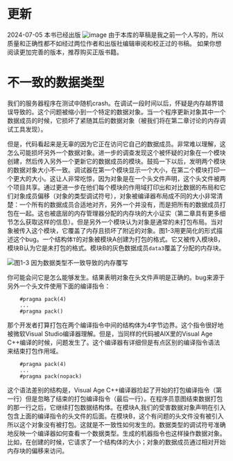 
# 更新
2024-07-05
本书已经出版
![image](https://github.com/Celthi/effective-debugging-zh/assets/5187962/29b04963-5535-432c-b56f-8a2d5dbc2ec6)
由于本库的草稿是我之前一个人写的，所以质量和正确性都不如经过两位作者和出版社编辑审阅和校正过的书稿。
如果你想阅读更加完善的版本，推荐购买正版书籍。

# 不一致的数据类型


我们的服务器程序在测试中随机crash。在调试一段时间以后，怀疑是内存越界错误导致的。这个问题被缩小到一个特定的数据对象。当一个程序更新对象其中一个数据成员的时候，它损坏了紧随其后的数据对象（被我们将在第二章讨论的内存调试工具发现）。

但是，代码看起来是无辜的因为它正在访问它自己的数据成员。非常难以理解，这怎么可能损坏另外一个数据对象。进一步的调查发现这个被怀疑的对象在一个模块创建，然后传入另外一个更新它的数据成员的模块。鼓捣一下以后，发明两个模块的数据对象大小不一致。调试器在第一个模块显示一个大小，在第二个模块打印一个更大的大小。这让人非常吃惊，因为对象是在一个头文件声明，这个头文件被两个项目共享。通过更进一步在他们每个模块的作用域打印出和对比数据的布局和它们对象成员偏移（对象的类型调试符号），对象被编译器布局成不同的大小非常清楚：一个所有的数据成员合适地对齐，另外一个并没有，而是把所有的数据成员打包在一起。这也被底层的内存管理器分配的内存块的大小证实（第二章具有更多细节怎么获取这样的信息）。但是另外一个模块认为对象是通常的未打包布局。当对象被传入这个模块，它覆盖了内存且损坏了附近的对象。图1-3用更简化的形式描述这个bug。一个结构体`T`的对象被模块A创建为打包的格式。它又被传入模块B，模块B认为它是未打包的格式。模块B的灰色数据成员`data3`覆盖了分配的内存块。

![图1-3 因为数据类型不一致导致的内存覆写](../images/fig-1-3-Memory-Corruption-Due-To-Inconsistent-Data-Type.png)


你可能会问它是怎么能够发生。结果表明对象在头文件声明是正确的。bug来源于另外一个头文件使用下面的编译指令：

```
    #pragma pack(4)
    ...
    #pragma pack()
```
那个开发者打算打包在两个编译指令中间的结构体为4字节边界。这个指令很好地被微软Visual Studio编译器理解。但是，当同样的代码被AIX里的Visual Age C++编译的时候，问题发生了。这个编译器有详细但是有点区别的编译指令语法来结束打包作用域。

```
    #pragma pack(4)
    ...
    #pragma pack(nopack)
```

这个语法差别的结构是，Visual Age C++编译器捡起了开始的打包编译指令（第一行）但是忽略了结束的打包编译指令（最后一行）。在程序员意图结束数据打包的那一行之后，它继续打包数据结构体。在模块A,我们的受害数据对象声明在引入包含上面的编译指令的头文件的后面。在模块B，这个有问题的头文件没有被引入所以这个对象没有被打包。这就是不一致性如何发生的。数据类型的调试符号准确地反映一个编译器如何查看一个数据类型。生成的机器指令也这样操作数据对象。比如，在创建的时候，它请求了一个结构体的大小；对象的数据成员通过相对开始内存块的偏移来访问。
